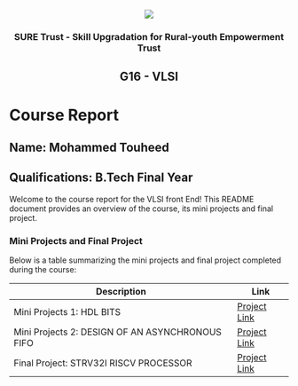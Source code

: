 <!-- PROJECT LOGO -->
<br />

<div align="center">
   <img src='https://user-images.githubusercontent.com/73131499/166115643-d3187f47-d38f-41b2-ae42-5ecbbc60de14.png' />


<h3 align="center">SURE Trust - Skill Upgradation for Rural-youth Empowerment Trust</h3>
  <h2>G16 - VLSI</h2>
</div>

# Course Report

## Name: Mohammed Touheed

## Qualifications: B.Tech Final Year

Welcome to the course report for the VLSI front End! This README document provides an overview of the course, its mini projects and final project.

### Mini Projects and Final Project

Below is a table summarizing the mini projects and final project completed during the course:

| Description                               | Link                                    |
|-------------------------------------------|-----------------------------------------|
| Mini Projects 1: HDL BITS     | [Project Link]( https://github.com/touheed1829/G16_VLSI/tree/main/Mini%20Projects/Mohammed/01_Minor  )                    |
| Mini Projects 2: DESIGN OF AN ASYNCHRONOUS FIFO     | [Project Link](https://github.com/touheed1829/G16_VLSI/tree/main/Mini%20Projects/Mohammed/02_Minor              )      |
| Final Project: STRV32I RISCV PROCESSOR     | [Project Link](https://github.com/touheed1829/G16_VLSI/tree/main/Final%20Capstone%20Project/Mohammed  )                       |   
